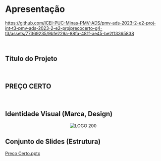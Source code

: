 # Apresentação

https://github.com/ICEI-PUC-Minas-PMV-ADS/pmv-ads-2023-2-e2-proj-int-t3-pmv-ads-2023-2-e2-projprecocerto-g4-t3/assets/77369235/9bfe229a-88fa-481f-ae45-be2f13365838

<br/>


## Título do Projeto

<br/>

 ## PREÇO CERTO

<br/>


## Identidade Visual (Marca, Design)

 <p align="center">
  <img src="https://github.com/ICEI-PUC-Minas-PMV-ADS/pmv-ads-2023-2-e2-proj-int-t3-pmv-ads-2023-2-e2-projprecocerto-g4-t3/assets/74187849/f0c25afc-ee3a-4832-bea8-c8f1f6faab2b" alt="LOGO 200">
</p>




## Conjunto de Slides (Estrutura)

[Preço Certo.pptx](https://github.com/ICEI-PUC-Minas-PMV-ADS/pmv-ads-2023-2-e2-proj-int-t3-pmv-ads-2023-2-e2-projprecocerto-g4-t3/files/12508364/Preco.Certo.pptx)

